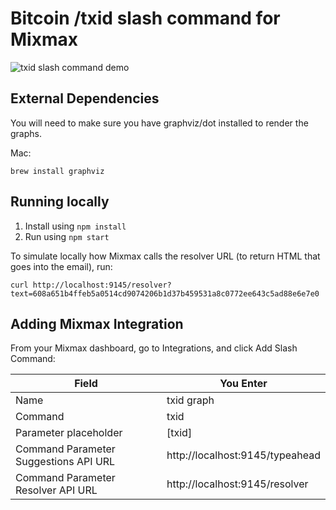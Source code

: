 # Bitcoin /txid slash command for Mixmax

![txid slash command demo](https://i.giphy.com/l0LJ1hdNlzOtRlG5q.gif)

## External Dependencies
You will need to make sure you have graphviz/dot installed to render the graphs.

Mac:
```
brew install graphviz
```

## Running locally

1. Install using `npm install`
2. Run using `npm start`

To simulate locally how Mixmax calls the resolver URL (to return HTML that goes into the email), run:

```
curl http://localhost:9145/resolver?text=608a651b4ffeb5a0514cd9074206b1d37b459531a8c0772ee643c5ad88e6e7e0
```

## Adding Mixmax Integration
From your Mixmax dashboard, go to Integrations, and click Add Slash Command:

| Field                                 | You Enter                       |
| ------------------------------------- | ------------------------------- |
| Name                                  | txid graph                      |
| Command                               | txid                            |
| Parameter placeholder                 | [txid]                          |
| Command Parameter Suggestions API URL | http://localhost:9145/typeahead |
| Command Parameter Resolver API URL    | http://localhost:9145/resolver  |
